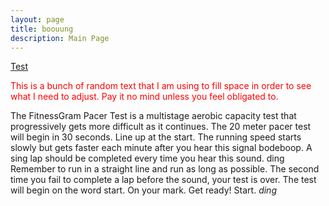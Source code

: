 ```yaml
---
layout: page
title: boouung
description: Main Page
---
```


<head>
<style>
    body {
        background-image: url(/assets/files/classicmac.png);
    }
</style>
</head>

[Test](https://ngsenecal.github.io/test)

<p style="color:red">This is a bunch of random text that I am using to fill space in order to see what I need to adjust. Pay it no mind unless you feel obligated to.

The FitnessGram Pacer Test is a multistage aerobic capacity test that progressively gets more difficult as it continues. The 20 meter pacer test will begin in 30 seconds. Line up at the start. The running speed starts slowly but gets faster each minute after you hear this signal bodeboop. A sing lap should be completed every time you hear this sound. ding Remember to run in a straight line and run as long as possible. The second time you fail to complete a lap before the sound, your test is over. The test will begin on the word start. On your mark. Get ready!
Start.
*ding* </p>